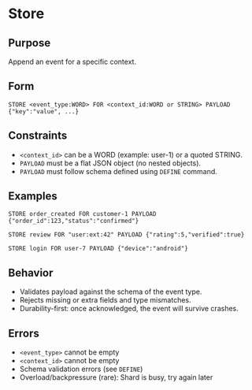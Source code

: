# Store

## Purpose

Append an event for a specific context.

## Form

```sneldb
STORE <event_type:WORD> FOR <context_id:WORD or STRING> PAYLOAD {"key":"value", ...}
```

## Constraints

- `<context_id>` can be a WORD (example: user-1) or a quoted STRING.
- `PAYLOAD` must be a flat JSON object (no nested objects).
- `PAYLOAD` must follow schema defined using `DEFINE` command.

## Examples

```sneldb
STORE order_created FOR customer-1 PAYLOAD {"order_id":123,"status":"confirmed"}
```

```sneldb
STORE review FOR "user:ext:42" PAYLOAD {"rating":5,"verified":true}
```

```sneldb
STORE login FOR user-7 PAYLOAD {"device":"android"}
```

## Behavior

- Validates payload against the schema of the event type.
- Rejects missing or extra fields and type mismatches.
- Durability-first: once acknowledged, the event will survive crashes.

## Errors

- `<event_type>` cannot be empty
- `<context_id>` cannot be empty
- Schema validation errors (see `DEFINE`)
- Overload/backpressure (rare): Shard is busy, try again later
